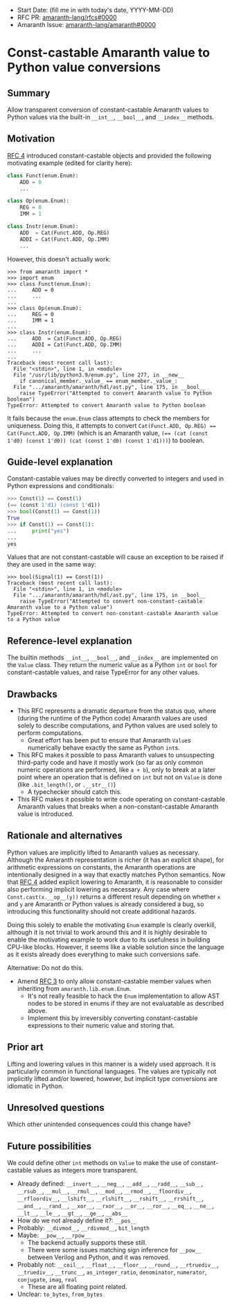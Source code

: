 - Start Date: (fill me in with today's date, YYYY-MM-DD)
- RFC PR: [amaranth-lang/rfcs#0000](https://github.com/amaranth-lang/rfcs/pull/0000)
- Amaranth Issue: [amaranth-lang/amaranth#0000](https://github.com/amaranth-lang/amaranth/issues/0000)

# Const-castable Amaranth value to Python value conversions

## Summary
[summary]: #summary

Allow transparent conversion of constant-castable Amaranth values to Python values via the built-in `__int__`, `__bool__`, and `__index__` methods.

## Motivation
[motivation]: #motivation

[RFC 4] introduced constant-castable objects and provided the following motivating example (edited for clarity here):

```python
class Funct(enum.Enum):
    ADD = 0
    ...

class Op(enum.Enum):
    REG = 0
    IMM = 1

class Instr(enum.Enum):
    ADD  = Cat(Funct.ADD, Op.REG)
    ADDI = Cat(Funct.ADD, Op.IMM)
    ...
```

However, this doesn't actually work:

```
>>> from amaranth import *
>>> import enum
>>> class Funct(enum.Enum):
...     ADD = 0
...     ...
...
>>> class Op(enum.Enum):
...     REG = 0
...     IMM = 1
...
>>> class Instr(enum.Enum):
...     ADD  = Cat(Funct.ADD, Op.REG)
...     ADDI = Cat(Funct.ADD, Op.IMM)
...     ...
...
Traceback (most recent call last):
  File "<stdin>", line 1, in <module>
  File "/usr/lib/python3.9/enum.py", line 277, in __new__
    if canonical_member._value_ == enum_member._value_:
  File ".../amaranth/amaranth/hdl/ast.py", line 175, in __bool__
    raise TypeError("Attempted to convert Amaranth value to Python boolean")
TypeError: Attempted to convert Amaranth value to Python boolean
```

It fails because the `enum.Enum` class attempts to check the members for uniqueness. Doing this, it attempts to convert `Cat(Funct.ADD, Op.REG) == Cat(Funct.ADD, Op.IMM)` (which is an Amaranth value, `(== (cat (const 1'd0) (const 1'd0)) (cat (const 1'd0) (const 1'd1)))`) to boolean.

[RFC 4]: 0004-const-castable-exprs.md

## Guide-level explanation
[guide-level-explanation]: #guide-level-explanation

Constant-castable values may be directly converted to integers and used in Python expressions and conditionals:

```python
>>> Const(1) == Const(1)
(== (const 1'd1) (const 1'd1))
>>> bool(Const(1) == Const(1))
True
>>> if Const(1) == Const(1):
...     print("yes")
...
yes
```

Values that are not constant-castable will cause an exception to be raised if they are used in the same way:

```
>>> bool(Signal(1) == Const(1))
Traceback (most recent call last):
  File "<stdin>", line 1, in <module>
  File ".../amaranth/amaranth/hdl/ast.py", line 175, in __bool__
    raise TypeError("Attempted to convert non-constant-castable Amaranth value to a Python value")
TypeError: Attempted to convert non-constant-castable Amaranth value to a Python value
```

## Reference-level explanation
[reference-level-explanation]: #reference-level-explanation

The builtin methods `__int__`, `__bool__`, and `__index__` are implemented on the `Value` class. They return the numeric value as a Python `int` or `bool` for constant-castable values, and raise TypeError for any other values.

## Drawbacks
[drawbacks]: #drawbacks

* This RFC represents a dramatic departure from the status quo, where (during the runtime of the Python code) Amaranth values are used solely to describe computations, and Python values are used solely to perform computations.
  * Great effort has been put to ensure that Amaranth `Value`s numerically behave exactly the same as Python `int`s.
* This RFC makes it possible to pass Amaranth values to unsuspecting third-party code and have it mostly work (so far as only common numeric operations are performed, like `a + b`), only to break at a later point where an operation that is defined on `int` but not on `Value` is done (like `.bit_length()`, or `.__str__()`)
  * A typechecker should catch this.
* This RFC makes it possible to write code operating on constant-castable Amaranth values that breaks when a non-constant-castable Amaranth value is introduced.

## Rationale and alternatives
[rationale-and-alternatives]: #rationale-and-alternatives

Python values are implicitly lifted to Amaranth values as necessary. Although the Amaranth representation is richer (it has an explicit shape), for arithmetic expressions on constants, the Amaranth operations are intentionally designed in a way that exactly matches Python semantics. Now that [RFC 4] added explicit lowering to Amaranth, it is reasonable to consider also performing implicit lowering as necessary. Any case where `Const.cast(x.__op__(y))` returns a different result depending on whether `x` and `y` are Amaranth or Python values is already considered a bug, so introducing this functionality should not create additional hazards.

Doing this solely to enable the motivating `Enum` example is clearly overkill, although it is not trivial to work around this and it is highly desirable to enable the motivating example to work due to its usefulness in building CPU-like blocks. However, it seems like a viable solution since the language as it exists already does everything to make such conversions safe.

[RFC 3]: 0003-enumeration-shapes.md

Alternative: Do not do this.
* Amend [RFC 3] to only allow constant-castable member values when inheriting from `amaranth.lib.enum.Enum`.
  * It's not really feasible to hack the `Enum` implementation to allow AST nodes to be stored in enums if they are not evaluatable as described above.
  * Implement this by irreversibly converting constant-castable expressions to their numeric value and storing that.

## Prior art
[prior-art]: #prior-art

Lifting and lowering values in this manner is a widely used approach. It is particularly common in functional languages. The values are typically not implicitly lifted and/or lowered, however, but implicit type conversions are idiomatic in Python.

## Unresolved questions
[unresolved-questions]: #unresolved-questions

Which other unintended consequences could this change have?

## Future possibilities
[future-possibilities]: #future-possibilities

We could define other `int` methods on `Value` to make the use of constant-castable values as integers more transparent.

  * Already defined: `__invert__`, `__neg__`, `__add__`, `__radd__`, `__sub__`, `__rsub__`, `__mul__`, `__rmul__`, `__mod__`, `__rmod__`, `__floordiv__`, `__rfloordiv__`, `__lshift__`, `__rlshift__`, `__rshift__`, `__rrshift__`, `__and__`, `__rand__`, `__xor__`, `__rxor__`, `__or__`, `__ror__`, `__eq__`, `__ne__`, `__lt__`, `__le__`, `__gt__`, `__ge__`, `__abs__`
  * How do we not already define it?: `__pos__`
  * Probably: `__divmod__`, `__rdivmod__`, `bit_length`
  * Maybe: `__pow__`, `__rpow__`
    * The backend actually supports these still.
    * There were some issues matching sign inference for `__pow__` between Verilog and Python, and it was removed.
  * Probably not: `__ceil__`, `__float__`, `__floor__`, `__round__`, `__rtruediv__`, `__truediv__`, `__trunc__`, `as_integer_ratio`, `denominator`, `numerator`, `conjugate`, `imag`, `real`
    * These are all floating point related.
  * Unclear: `to_bytes`, `from_bytes`
